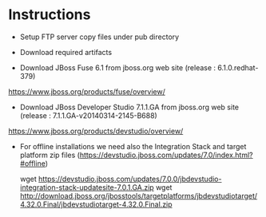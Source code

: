 # Instructions

* Setup FTP server  copy files under pub directory

* Download required artifacts

- Download JBoss Fuse 6.1 from jboss.org web site (release : 6.1.0.redhat-379)

https://www.jboss.org/products/fuse/overview/

- Download JBoss Developer Studio 7.1.1.GA from jboss.org web site (release : 7.1.1.GA-v20140314-2145-B688)

https://www.jboss.org/products/devstudio/overview/

- For offline installations we need also the Integration Stack and target platform zip files (https://devstudio.jboss.com/updates/7.0/index.html?#offline)

  wget https://devstudio.jboss.com/updates/7.0.0/jbdevstudio-integration-stack-updatesite-7.0.1.GA.zip
  wget http://download.jboss.org/jbosstools/targetplatforms/jbdevstudiotarget/4.32.0.Final/jbdevstudiotarget-4.32.0.Final.zip

